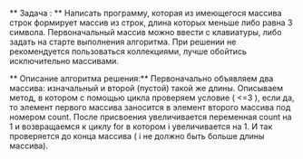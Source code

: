 ** Задача : ** 
Написать программу, которая из имеющегося массива строк формирует массив из строк, длина которых меньше либо равна 3 символа. Первоначальный массив можно ввести с клавиатуры, либо задать на старте выполнения алгоритма. При решении не рекомендуется пользоваться коллекциями, лучше обойтись исключительно массивами.


** Описание алгоритма решения:**
Первоначально объявляем два массива: изначальный и второй (пустой) такой же длины. Описываем метод, в котором с помощью цикла проверяем  условие ( <=3 ), если да, то элемент первого массива заносится в элемент второго массива под номером count.  После присвоения увеличивается переменная count на 1 и возвращаемся к циклу for в котором i увеличивается на 1. И так проверяется до конца массива ( i не должно быть больше длины массива).
